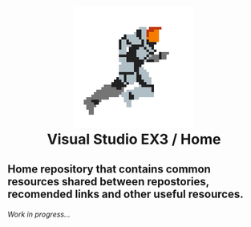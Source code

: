 <h1 align="center">
<img src="pictures/tlsa_deckard_runner.gif" alt="Visual Studio EX3 logo" />
<br>
Visual Studio EX3 / Home
</h1>

## Home repository that contains common resources shared between repostories, recomended links and other useful resources.

###### Work in progress...
